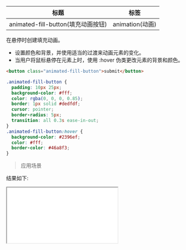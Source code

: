 | 标题                               | 标签            |
| ---------------------------------- | --------------- |
| animated-fill-button(填充动画按钮) | animation(动画) |

在悬停时创建填充动画。

- 设置颜色和背景，并使用适当的过渡来动画元素的变化。
- 当用户将鼠标悬停在元素上时，使用 :hover 伪类更改元素的背景和颜色。

```html
<button class="animated-fill-button">submit</button>
```

```css
.animated-fill-button {
  padding: 10px 25px;
  background-color: #fff;
  color: rgba(0, 0, 0, 0.85);
  border: 1px solid #dedfdf;
  cursor: pointer;
  border-radius: 5px;
  transition: all 0.3s ease-in-out;
}
.animated-fill-button:hover {
  background-color: #2396ef;
  color: #fff;
  border-color: #46a8f3;
}
```

> 应用场景

<div class="code-editor" data-url="codes/css/html/animated-fill-button.html" data-language="html"></div>

结果如下:

<iframe src="codes/css/html/animated-fill-button.html"></iframe>
